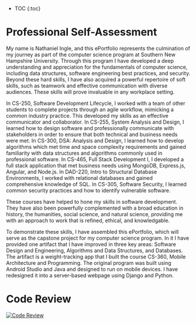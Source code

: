 * TOC
{:toc}

# Professional Self-Assessment

My name is Nathaniel Ingle, and this ePortfolio represents the culmination of my journey as part of the computer science program at Southern New Hampshire University. Through this program I have developed a deep understanding and appreciation for the fundamentals of computer science, including data structures, software engineering best practices, and security. Beyond these hard skills, I have also acquired a powerful repertoire of soft skills, such as teamwork and effective communication with diverse audiences. These skills will prove invaluable in any workplace setting.

In CS-250, Software Development Lifecycle, I worked with a team of other students to complete projects through an agile workflow, mimicking a common industry practice. This developed my skills as an effective communicator and collaborator. In CS-255, System Analysis and Design, I learned how to design software and professionally communicate with stakeholders in order to ensure that both technical and business needs were met.  In CS-300, DSA: Analysis and Design, I learned how to develop algorithms which met time and space complexity requirements and gained familiarity with data structures and algorithms commonly used in professional software. In CS-465, Full Stack Development I, I developed a full stack application that met business needs using MongoDB, Express.js, Angular, and Node.js. In DAD-220, Intro to Structural Database Environments, I worked with relational databases and gained comprehensive knowledge of SQL. In CS-305, Software Security, I learned common security practices and how to identify vulnerable software.

These courses have helped to hone my skills in software development. They have also been powerfully complemented with a broad education in history, the humanities, social science, and natural science, providing me with an approach to work that is refined, ethical, and knowledgable. 

To demonstrate these skills, I have assembled this ePortfolio, which will serve as the capstone project for my computer science program. In it I have provided one artifact that I have improved in three key areas: Software Design and Engineering, Algorithms and Data Structures, and Databases. The artifact is a weight-tracking app that I built the course CS-360, Mobile Architecture and Programming. The original program was built using Android Studio and Java and designed to run on mobile devices. I have redesigned it into a server-based webpage using Django and Python. 

# Code Review

[![Code Review](https://img.youtube.com/vi/Q3h_uhPYSYU/maxresdefault.jpg)](https://youtu.be/Q3h_uhPYSYU)

